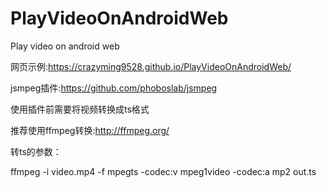 # PlayVideoOnAndroidWeb
Play video on android web


网页示例:https://crazyming9528.github.io/PlayVideoOnAndroidWeb/

jsmpeg插件:https://github.com/phoboslab/jsmpeg

使用插件前需要将视频转换成ts格式

推荐使用ffmpeg转换:http://ffmpeg.org/

转ts的参数：

ffmpeg -i video.mp4 -f mpegts -codec:v mpeg1video -codec:a mp2 out.ts
